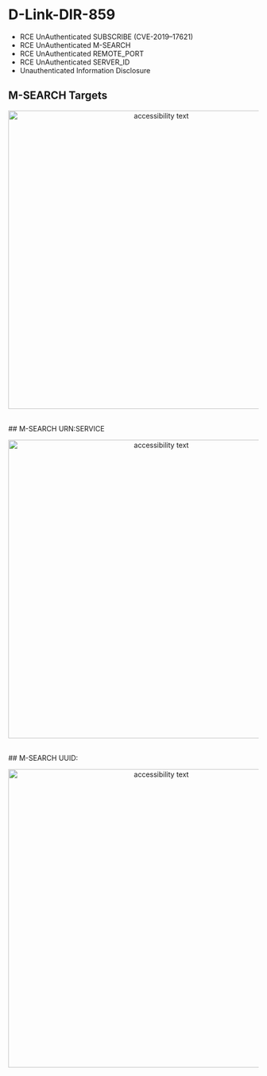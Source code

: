 # D-Link-DIR-859
* RCE UnAuthenticated SUBSCRIBE (CVE-2019–17621)
* RCE UnAuthenticated M-SEARCH
* RCE UnAuthenticated REMOTE_PORT
* RCE UnAuthenticated SERVER_ID
* Unauthenticated Information Disclosure

## M-SEARCH Targets
<p align="center">
  <img src="https://raw.githubusercontent.com/s1kr10s/D-Link-DIR-859-RCE/master/ssdpcgi_1.png" width="600" alt="accessibility text">
</p>
<br>
## M-SEARCH URN:SERVICE
<p align="center">
  <img src="https://raw.githubusercontent.com/s1kr10s/D-Link-DIR-859-RCE/master/ssdpcgi_2.png" width="600" alt="accessibility text">
</p>
<br>
## M-SEARCH UUID:
<p align="center">
  <img src="https://raw.githubusercontent.com/s1kr10s/D-Link-DIR-859-RCE/master/ssdpcgi_3.png" width="600" alt="accessibility text">
</p>
<br>
